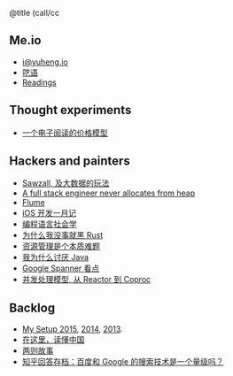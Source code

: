 @title (call/cc

## Me.io

- i@yuheng.io
- [呓语](randoms)
- [Readings](readings)

## Thought experiments

- [一个电子阅读的价格模型](/articles/reader-cost-model)

## Hackers and painters

- [Sawzall, 及大数据的玩法](/articles/sawzall)
- [A full stack engineer never allocates from heap](/articles/fullstack)
- [Flume](/articles/flume)
- [iOS 开发一月记](/articles/ios-dev-one-month)
- [编程语言社会学](/articles/proglang-sociology)
- [为什么我没事就黑 Rust](/articles/rust-rant-take-two)
- [资源管理是个本质难题](/articles/resource-management-is-hard)
- [我为什么讨厌 Java](/articles/i-hate-java)
- [Google Spanner 看点](/articles/google-spanner-thoughts)
- [并发处理模型, 从 Reactor 到 Coproc](/articles/coproc)

## Backlog

- [My Setup 2015](/articles/my-setup-2015), [2014](/articles/my-setup-2014), [2013](/articles/my-setup).
- [在这里，读懂中国](/articles/china)
- [两则故事](/articles/two-tales)
- [知乎回答存档：百度和 Google 的搜索技术是一个量级吗？](/articles/google-baidu-tech)
